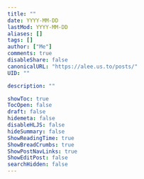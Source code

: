 ```yaml
---
title: ""
date: YYYY-MM-DD
lastMod: YYYY-MM-DD
aliases: []
tags: []
author: ["Me"]
comments: true
disableShare: false
canonicalURL: "https://alee.us.to/posts/"
UID: ""

description: ""

showToc: true
TocOpen: false
draft: false
hidemeta: false
disableHLJS: false
hideSummary: false
ShowReadingTime: true
ShowBreadCrumbs: true
ShowPostNavLinks: true
ShowEditPost: false
searchHidden: false
---
```

